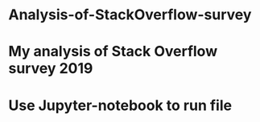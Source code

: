 # Analysis-of-StackOverflow-survey
# My analysis of Stack Overflow survey 2019
# Use Jupyter-notebook to run file
